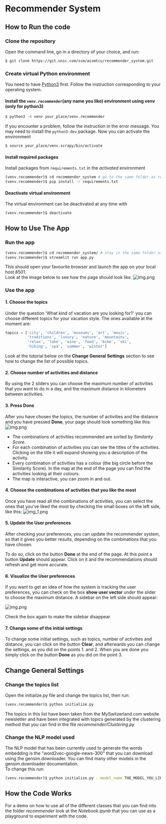 # Recommender System

## How to Run the code

### Clone the repository
Open the command line, go in a directory of your choice, and run:
```bash
$ git clone https://git.unic.com/scm/aismtcu/recommender_system.git
```

### Create virtual Python environment
You need to have [Python3](https://www.python.org/) first. Follow the instruction corresponding to your operating system.

#### Install the ```venv.recommender```(any name you like) environment using venv (only for python3)
```bash
$ python3 -m venv your_place/venv.recommender
```
If you encounter a problem, follow the instruction in the error message. You may need to install the `python3-dev` package. Now you can activate the environment
```bash
$ source your_place/venv.scrapy/bin/activate
```
#### Install required packages
Install packages from `requirements.txt` in the *activated* environment

```bash
(venv.recommender)$ cd recommender_system # go to the same folder as requirement.txt
(venv.recommender)$ pip install -r requirements.txt
```
#### Deactivate virtual environment
The virtual environment can be deactivated at any time with

```bash
(venv.recommender)$ deactivate
```

## How to Use The App
### Run the app
```bash
(venv.recommender)$ cd recommender_system/ # stay in the same folder as scrapy.cfg
(venv.recommender)$ streamlit run app.py
```

This should open your favourite browser and launch the app on your local host 8501. <br>
Look at the image below to see how the page should look like.
![img.png](images/img1.png)

### Use the app
#### 1. Choose the topics
Under the question 'What kind of vacation are you looking for?' you can choose different topics for your vacation style.
The ones available at the moment are:
```python
topics = ['city', 'children', 'museums', 'art', 'music', 
          'traditions', 'luxury', 'nature', 'mountains',
          'relax', 'lake', 'wine', 'food', 'bike', 'ski', 
          'hiking', 'spa', 'summer', 'winter']
```
Look at the tutorial below on the **Change General Settings** section to see how to change the list of possible topics.
#### 2. Choose number of activities and distance
By using the 2 sliders you can choose the maximum number of activities that you want to do in a day, and the maximum
distance in kilometers between activities.

#### 3. Press Done
After you have chosen the topics, the number of activities and the distance and you have pressed **Done**, your page should
look something like this:
![img.png](images/img2.png)

* The combinations of activities recommended are sorted by _Similarity Score_.
* For each combination of activities you can see the titles of the activities. Clicking on the title it will expand
showing you a description of the activity.
* Every combination of activities has a colour (the big circle before the Similarity Score). 
In the map at the end of the page you can find the activities looking at their colours.
* The map is interactive, you can zoom in and out.

#### 4. Choose the combinations of activities that you like the most
Once you have read all the combinations of activities, you can select the ones that you've liked the most by checking
the small boxes on the left side, like this:
![img_1.png](images/img3.png)

#### 5. Update the User preferences
After checking your preferences, you can update the recommender system, so that it gives you better results, depending
on the combinations that you have chosen.

To do so, click on the button **Done** at the end of the page. At this point a button **Update** should appear. Click
on it and the recommendations should refresh and get more accurate.

#### 6. Visualize the User preferences
If you want to get an idea of how the system is tracking the user preferences, you can check on the box **show user vector**
under the slider to choose the maximum distance. A sidebar on the left side should appear:

![img.png](images/img4.png)

Check the box again to make the sidebar disappear.

#### 7. Change some of the initial settings
To change some initial settings, such as topics, number of activities and distance, you can click on the button
**Clear**, and afterwards you can change the settings, as you did on the points 1. and 2. When you are done you simply
click on the button **Done** as you did on the point 3.



## Change General Settings
### Change the topics list
Open the initialize.py file and change the topics list, then run:
```bash
(venv.recommender)$ python initialize.py
```
The topics in this list have been taken from the MySwitzerland.com 
website newsletter and have been integrated with topics generated by the clustering method that you can find in the file
_recommender/Clustering.py_

### Change the NLP model used
The NLP model that has been currently used to generate the words embedding is the "word2vec-google-news-300" that you can 
download using the gensim.downloader.
You can find many other models in the gensim.downloader documentation. <br>
To change this run:
```bash
(venv.recommender)$ python initialize.py --model_name THE_MODEL_YOU_LIKE_THE_MOST
```

## How the Code Works
For a demo on how to use all of the different classes that you can find into the folder _recommender_ look at the
_Notebook.ipynb_ that you can use as a playground to experiment with the code.